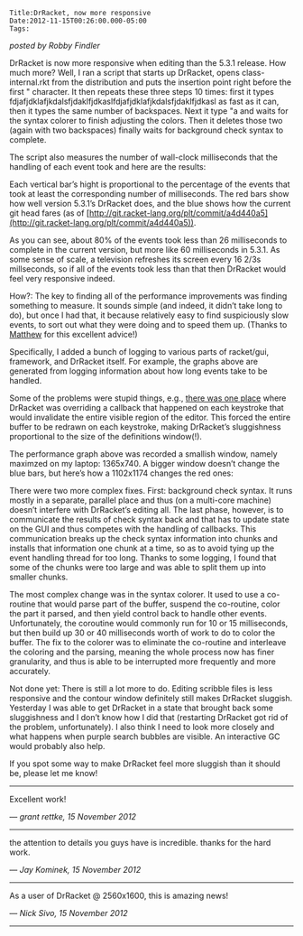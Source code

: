 
    Title:DrRacket, now more responsive
    Date:2012-11-15T00:26:00.000-05:00
    Tags:

*posted by Robby Findler*

DrRacket is now more responsive when editing
than the 5.3.1 release. How much more?
Well, I ran a script that starts up DrRacket,
opens class-internal.rkt from the distribution
and puts the insertion point right before the first
" character. It then repeats these three steps 10 times:
first it types fdjafjdklafjkdalsfjdaklfjdkaslfdjafjdklafjkdalsfjdaklfjdkasl
as fast as it can, then it types the same number of backspaces. Next it type "a and
waits for the syntax colorer to finish adjusting the colors. Then it deletes
those two (again with two backspaces) finally waits for background check syntax to complete.

The script also measures the number of wall-clock milliseconds that the handling
of each event took and here are the results:







Each vertical bar’s hight is proportional to the percentage of the events
that took at least the corresponding number of milliseconds. The red bars
show how well version 5.3.1’s DrRacket does, and the blue shows how the
current git head fares (as of [http://git.racket-lang.org/plt/commit/a4d440a5](http://git.racket-lang.org/plt/commit/a4d440a5)).



As you can see, about 80% of the events took less than 26 milliseconds to complete
in the current version, but more like 60 milliseconds in 5.3.1. As some sense
of scale, a television refreshes its screen every 16 2/3s millseconds, so if
all of the events took less than that then DrRacket would feel very
responsive indeed.


How?: 
The key to finding all of the performance improvements was
finding something to measure. It sounds simple (and indeed,
it didn’t take long to do), but
once I had that, it because relatively easy to find suspiciously
slow events, to sort out what they were doing and to speed
them up. (Thanks to
[Matthew](http://www.cs.utah.edu/~mflatt/)
for this excellent advice!)



Specifically, I added a bunch of logging to various
parts of racket/gui, framework,
and DrRacket itself. For example, the graphs above are generated from logging
information about how long events take to be handled.



Some of the problems were stupid things, e.g.,
[there was one place](http://git.racket-lang.org/plt/commit/4421e227ffa)
where DrRacket was overriding a callback that happened on each keystroke
that would invalidate the entire visible region of the editor. This
forced the entire buffer to be redrawn on each keystroke, making
DrRacket’s sluggishness proportional to the size of the definitions
window(!).



The performance graph above was recorded a smallish window, namely maximzed
on my laptop: 1365x740. A bigger window doesn’t change the blue bars, but here’s
how a 1102x1174 changes the red ones:








There were two more complex fixes. First: background check syntax.
It runs mostly in a separate, parallel place and thus
(on a multi-core machine) doesn’t interfere with DrRacket’s editing all. The last phase,
however, is to communicate the results of check syntax back and that has
to update state on the GUI and thus competes with the handling of callbacks.
This communication breaks up the check syntax information into chunks
and installs that information one chunk at a time, so as to avoid
tying up the event handling thread for too long.
Thanks to some logging, I found that some of the chunks were too large
and was able to split them up into smaller chunks.



The most complex change was in the syntax colorer. It used to use a co-routine
that would parse part of the buffer, suspend the co-routine, color the part it parsed,
and then yield control back to handle other events.
Unfortunately, the coroutine would
commonly run for 10 or 15 milliseconds, but then build up 30 or 40 milliseconds worth
of work to do to color the buffer. The fix to the colorer was to eliminate the co-routine
and interleave the coloring and the parsing, meaning the whole process now has
finer granularity, and thus is able to be interrupted more frequently and
more accurately.


Not done yet: 
There is still a lot more to do. Editing scribble files
is less responsive and the contour window definitely still makes
DrRacket sluggish. Yesterday I was able to get DrRacket
in a state that brought back some sluggishness and I don’t know how
I did that (restarting DrRacket got rid of the problem, unfortunately).
I also think I need to look more closely and what happens when
purple search bubbles are visible. An interactive GC would probably
also help.



If you spot some way to make DrRacket feel more sluggish than it should be,
please let me know!

<!-- more -->



* * *

Excellent work!

— *grant rettke, 15 November 2012*

* * *

the attention to details you guys have is incredible. thanks for the hard work.

— *Jay Kominek, 15 November 2012*

* * *

As a user of DrRacket @ 2560x1600, this is amazing news!

— *Nick Sivo, 15 November 2012*

* * *

